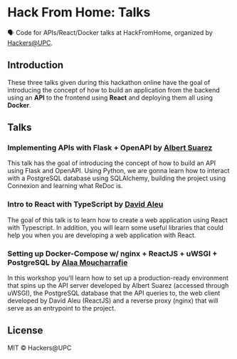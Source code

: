 # Hack From Home: Talks

🗣 Code for APIs/React/Docker talks at HackFromHome, organized by [Hackers@UPC](https://hackersatupc.org/).

## Introduction

These three talks given during this hackathon online have the goal of introducing the concept of how to build an application from the backend using an **API** to the frontend using **React** and deploying them all using **Docker**.

## Talks

### **Implementing APIs with Flask + OpenAPI** by [Albert Suarez](https://github.com/AlbertSuarez)

This talk has the goal of introducing the concept of how to build an API using Flask and OpenAPI. Using Python, we are gonna learn how to interact with a PostgreSQL database using SQLAlchemy, building the project using Connexion and learning what ReDoc is.

### **Intro to React with TypeScript** by [David Aleu](https://github.com/daleu)

The goal of this talk is to learn how to create a web application using React with Typescript. In addition, you will learn some useful libraries that could help you when you are developing a web application with React.

### **Setting up Docker-Compose w/ nginx + ReactJS + uWSGI + PostgreSQL** by [Alaa Moucharrafie](https://github.com/alaamouch)

In this workshop you'll learn how to set up a production-ready environment that spins up the API server developed by Albert Suarez (accessed through uWSGI), the PostgreSQL database that the API queries to, the web client developed by David Aleu (ReactJS) and a reverse proxy (nginx) that will serve as an entrypoint to the project.

## License

MIT © Hackers@UPC